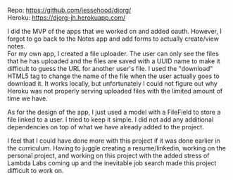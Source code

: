 Repo: https://github.com/jessehood/djorg/  
Heroku: https://djorg-jh.herokuapp.com/

I did the MVP of the apps that we worked on and added oauth.
However, I forgot to go back to the Notes app and add forms to actually create/view notes.  
For my own app, I created a file uploader. The user can only see the files that he has uploaded 
and the files are saved with a UUID name to make it difficult to guess the URL for another user's file.
I used the "download" HTML5 tag to change the name of the file when the user actually goes to download it. 
It works locally, but unfortunately I could not figure out why Heroku was not properly serving uploaded files with the limited amount of time we have. 
  
As for the design of the app, I just used a model with a FileField to store a file linked to a user. I tried to keep it simple. 
I did not add any additional dependencies on top of what we have already added to the project. 
  
I feel that I could have done more with this project if it was done earlier in the curriculum. 
Having to juggle creating a resume/linkedin, working on the personal project, and working on this project with the added stress of Lambda Labs coming up and the inevitable job search made this project difficult to work on.